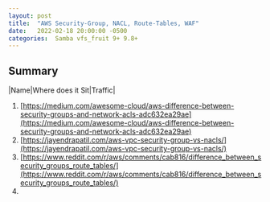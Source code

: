 ```yaml
---
layout: post
title:  "AWS Security-Group, NACL, Route-Tables, WAF"
date:   2022-02-18 20:00:00 -0500
categories:  Samba vfs_fruit 9+ 9.8+
---
```


## Summary
|Name|Where does it Sit|Traffic|


1. [https://medium.com/awesome-cloud/aws-difference-between-security-groups-and-network-acls-adc632ea29ae](https://medium.com/awesome-cloud/aws-difference-between-security-groups-and-network-acls-adc632ea29ae)
2. [https://jayendrapatil.com/aws-vpc-security-group-vs-nacls/](https://jayendrapatil.com/aws-vpc-security-group-vs-nacls/)
3. [https://www.reddit.com/r/aws/comments/cab816/difference_between_security_groups_route_tables/](https://www.reddit.com/r/aws/comments/cab816/difference_between_security_groups_route_tables/)
4. 